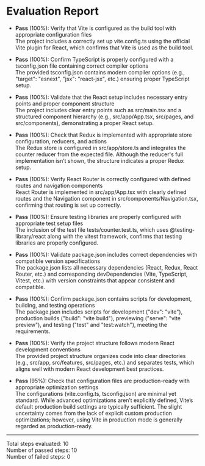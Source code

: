 # Evaluation Report

- **Pass** (100%): Verify that Vite is configured as the build tool with appropriate configuration files  
  The project includes a correctly set up vite.config.ts using the official Vite plugin for React, which confirms that Vite is used as the build tool.

- **Pass** (100%): Confirm TypeScript is properly configured with a tsconfig.json file containing correct compiler options  
  The provided tsconfig.json contains modern compiler options (e.g., "target": "esnext", "jsx": "react-jsx", etc.) ensuring proper TypeScript setup.

- **Pass** (100%): Validate that the React setup includes necessary entry points and proper component structure  
  The project includes clear entry points such as src/main.tsx and a structured component hierarchy (e.g., src/app/App.tsx, src/pages, and src/components), demonstrating a proper React setup.

- **Pass** (100%): Check that Redux is implemented with appropriate store configuration, reducers, and actions  
  The Redux store is configured in src/app/store.ts and integrates the counter reducer from the expected file. Although the reducer's full implementation isn’t shown, the structure indicates a proper Redux setup.

- **Pass** (100%): Verify React Router is correctly configured with defined routes and navigation components  
  React Router is implemented in src/app/App.tsx with clearly defined routes and the Navigation component in src/components/Navigation.tsx, confirming that routing is set up correctly.

- **Pass** (100%): Ensure testing libraries are properly configured with appropriate test setup files  
  The inclusion of the test file tests/counter.test.ts, which uses @testing-library/react along with the vitest framework, confirms that testing libraries are properly configured.

- **Pass** (100%): Validate package.json includes correct dependencies with compatible version specifications  
  The package.json lists all necessary dependencies (React, Redux, React Router, etc.) and corresponding devDependencies (Vite, TypeScript, Vitest, etc.) with version constraints that appear consistent and compatible.

- **Pass** (100%): Confirm package.json contains scripts for development, building, and testing operations  
  The package.json includes scripts for development ("dev": "vite"), production builds ("build": "vite build"), previewing ("serve": "vite preview"), and testing ("test" and "test:watch"), meeting the requirements.

- **Pass** (100%): Verify the project structure follows modern React development conventions  
  The provided project structure organizes code into clear directories (e.g., src/app, src/features, src/pages, etc.) and separates tests, which aligns well with modern React development best practices.

- **Pass** (95%): Check that configuration files are production-ready with appropriate optimization settings  
  The configurations (vite.config.ts, tsconfig.json) are minimal yet standard. While advanced optimizations aren’t explicitly defined, Vite’s default production build settings are typically sufficient. The slight uncertainty comes from the lack of explicit custom production optimizations; however, using Vite in production mode is generally regarded as production-ready.

---

Total steps evaluated: 10  
Number of passed steps: 10  
Number of failed steps: 0